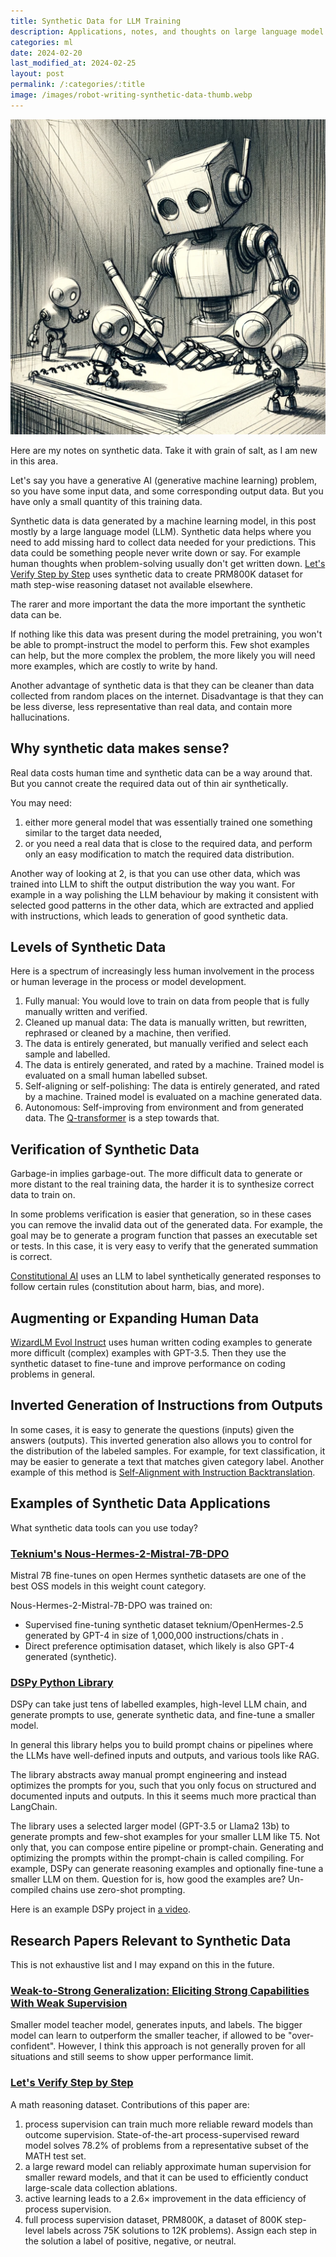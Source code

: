 ```yaml
---
title: Synthetic Data for LLM Training
description: Applications, notes, and thoughts on large language model generated training data.
categories: ml
date: 2024-02-20
last_modified_at: 2024-02-25
layout: post
permalink: /:categories/:title
image: /images/robot-writing-synthetic-data-thumb.webp
---
```


![Robot writting synthetic data for its children :D](/images/robot-writing-synthetic-data-thumb.webp)

Here are my notes on synthetic data. Take it with grain of salt, as I am new in this area.

Let's say you have a generative AI (generative machine learning) problem, so you have some input data, and some corresponding output data.
But you have only a small quantity of this training data.

Synthetic data is data generated by a machine learning model, in this post mostly by a large language model (LLM).
Synthetic data helps where you need to add missing hard to collect data needed for your predictions.
This data could be something people never write down or say.
For example human thoughts when problem-solving usually don't get written down.
[Let's Verify Step by Step](https://arxiv.org/abs/2305.20050) uses synthetic data to create PRM800K dataset for math step-wise reasoning dataset not available elsewhere.

The rarer and more important the data the more important the synthetic data can be.

If nothing like this data was present during the model pretraining, you won't be able to prompt-instruct the model to perform this.
Few shot examples can help, but the more complex the problem, the more likely you will need more examples, which are costly to write by hand.

Another advantage of synthetic data is that they can be cleaner than data collected from random places on the internet.
Disadvantage is that they can be less diverse, less representative than real data, and contain more hallucinations.


## Why synthetic data makes sense?
Real data costs human time and synthetic data can be a way around that.
But you cannot create the required data out of thin air synthetically.

You may need:
1. either more general model that was essentially trained one something similar to the target data needed,
2. or you need a real data that is close to the required data, and perform only an easy modification to match the required data distribution.

Another way of looking at 2, is that you can use other data, which was trained into LLM to shift the output distribution the way you want.
For example in a way polishing the LLM behaviour by making it consistent with selected good patterns in the other data,
which are extracted and applied with instructions, which leads to generation of good synthetic data.


## Levels of Synthetic Data
Here is a spectrum of increasingly less human involvement in the process or human leverage in the process or model development.

1. Fully manual: You would love to train on data from people that is fully manually written and verified.
2. Cleaned up manual data: The data is manually written, but rewritten, rephrased or cleaned by a machine, then verified.  
3. The data is entirely generated, but manually verified and select each sample and labelled.
4. The data is entirely generated, and rated by a machine. Trained model is evaluated on a small human labelled subset.
5. Self-aligning or self-polishing: The data is entirely generated, and rated by a machine. Trained model is evaluated on a machine generated data.
6. Autonomous: Self-improving from environment and from generated data. The [Q-transformer](/ml/Bellman-Update-and-Synthetic-Data-in-Q-Transformer) is a step towards that.


## Verification of Synthetic Data
Garbage-in implies garbage-out.
The more difficult data to generate or more distant to the real training data, the harder it is to synthesize correct data to train on.

In some problems verification is easier that generation, so in these cases you can remove the invalid data out of the generated data.
For example, the goal may be to generate a program function that passes an executable set or tests.
In this case, it is very easy to verify that the generated summation is correct.

[Constitutional AI](https://arxiv.org/abs/2212.08073) uses an LLM to label synthetically generated responses to follow certain rules (constitution about harm, bias, and more).


## Augmenting or Expanding Human Data
[WizardLM Evol Instruct](https://github.com/nlpxucan/WizardLM) uses human written coding examples to generate more difficult (complex) examples with GPT-3.5.
Then they use the synthetic dataset to fine-tune and improve performance on coding problems in general.


## Inverted Generation of Instructions from Outputs
In some cases, it is easy to generate the questions (inputs) given the answers (outputs).
This inverted generation also allows you to control for the distribution of the labeled samples.
For example, for text classification, it may be easier to generate a text that matches given category label.
Another example of this method is [Self-Alignment with Instruction Backtranslation](https://arxiv.org/abs/2308.06259).


## Examples of Synthetic Data Applications
What synthetic data tools can you use today?

### [Teknium's Nous-Hermes-2-Mistral-7B-DPO](https://huggingface.co/NousResearch/Nous-Hermes-2-Mistral-7B-DPO)

Mistral 7B fine-tunes on open Hermes synthetic datasets are one of the best OSS models in this weight count category. 

Nous-Hermes-2-Mistral-7B-DPO was trained on:
- Supervised fine-tuning synthetic dataset teknium/OpenHermes-2.5 generated by GPT-4 in size of 1,000,000 instructions/chats in .
- Direct preference optimisation dataset, which likely is also GPT-4 generated (synthetic).


### [DSPy Python Library](https://github.com/stanfordnlp/dspy?tab=readme-ov-file) 
DSPy can take just tens of labelled examples, high-level LLM chain, and generate prompts to use, generate synthetic data, and fine-tune a smaller model.

In general this library helps you to build prompt chains or pipelines where the LLMs have well-defined inputs and outputs, and various tools like RAG. 

The library abstracts away manual prompt engineering and instead optimizes the prompts for you, such that you only focus on structured and documented inputs and outputs.
In this it seems much more practical than LangChain.

The library uses a selected larger model (GPT-3.5 or Llama2 13b) to generate prompts and few-shot examples for your smaller LLM like T5. Not only that, you can compose entire pipeline or prompt-chain. Generating and optimizing  the prompts within the prompt-chain is called compiling.
For example, DSPy can generate reasoning examples and optionally fine-tune a smaller LLM on them.
Question for is, how good the examples are?
Un-compiled chains use zero-shot prompting.

Here is an example DSPy project in [a video](https://www.youtube.com/watch?v=41EfOY0Ldkc). 


## Research Papers Relevant to Synthetic Data
This is not exhaustive list and I may expand on this in the future.

### [Weak-to-Strong Generalization: Eliciting Strong Capabilities With Weak Supervision](https://arxiv.org/html/2312.09390v1)
Smaller model teacher model, generates inputs, and labels.
The bigger model can learn to outperform the smaller teacher, if allowed to be "over-confident".
However, I think this approach is not generally proven for all situations and still seems to show upper performance limit.

### [Let's Verify Step by Step](https://arxiv.org/abs/2305.20050)
A math reasoning dataset.
Contributions of this paper are: 

1. process supervision can train much more reliable reward models than outcome supervision. State-of-the-art process-supervised reward model solves 78.2% of problems from a representative subset of the MATH test set.
2. a large reward model can reliably approximate human supervision for smaller reward models, and that it can be used to efficiently conduct large-scale data collection ablations.
3. active learning leads to a 2.6× improvement in the data efficiency of process supervision.
4. full process supervision dataset, PRM800K, a dataset of 800K step-level labels across 75K solutions to 12K problems). Assign each step in the solution a label of positive, negative, or neutral.

